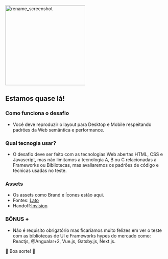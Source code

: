 <img width="250" alt="rename_screenshot" src="http://owli.com.br/wp-content/themes/thewriter/assets/images/logo-07.png">

## Estamos quase lá!

### Como funciona o desafio
* Você deve reproduzir o layout para Desktop e Mobile respeitando padrões da Web semântica e performance.

### Qual tecnogia usar?
* O desafio deve ser feito com as tecnologias Web abertas HTML, CSS e Javascript, mas não limitamos a tecnologia A, B ou C relacionadas à Frameworks ou Bibliotecas, mas avaliaremos os padrões de código e técnicas usadas no teste.

### Assets ###
* Os assets como Brand e Ícones estão aqui.
* Fontes: [Lato](https://fonts.google.com/specimen/Lato)
* Handoff:[Invision](https://invis.io/5KTYJ1EVUH4#/384330539_Home_Owli) 

### BÔNUS + ###
* Não é requisito obrigatório mas ficaríamos muito felizes em ver o teste com as bibliotecas de UI e Frameworks hypes do mercado como: Reactjs, @Angualar+2, Vue.js, Gatsby.js, Next.js.

:rocket: Boa sorte! :rocket:
